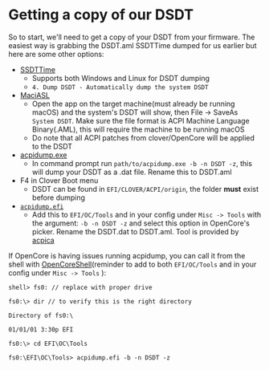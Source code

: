 # Getting a copy of our DSDT

So to start, we'll need to get a copy of your DSDT from your firmware. The easiest way is grabbing the DSDT.aml SSDTTime dumped for us earlier but here are some other options:



* [SSDTTime](https://github.com/corpnewt/SSDTTime)
   * Supports both Windows and Linux for DSDT dumping
   * `4. Dump DSDT - Automatically dump the system DSDT`
* [MaciASL](https://github.com/acidanthera/MaciASL/releases)
  * Open the app on the target machine(must already be running macOS) and the system's DSDT will show, then File -&gt; SaveAs `System DSDT`. Make sure the file format is ACPI Machine Language Binary(.AML), this will require the machine to be running macOS
  * Do note that all ACPI patches from clover/OpenCore will be applied to the DSDT
* [acpidump.exe](https://acpica.org/sites/acpica/files/iasl-win-20180105.zip)
  * In command prompt run `path/to/acpidump.exe -b -n DSDT -z`, this will dump your DSDT as a .dat file. Rename this to DSDT.aml
* F4 in Clover Boot menu
  * DSDT can be found in `EFI/CLOVER/ACPI/origin`, the folder **must** exist before dumping
* [`acpidump.efi`](https://github.com/khronokernel/Opencore-Vanilla-Desktop-Guide/tree/master/extra-files/acpidump.efi.zip)
  * Add this to `EFI/OC/Tools` and in your config under `Misc -> Tools` with the argument: `-b -n DSDT -z` and select this option in OpenCore's picker. Rename the DSDT.dat to DSDT.aml. Tool is provided by [acpica](https://github.com/acpica/acpica/tree/master/source/tools/acpidump)

If OpenCore is having issues running acpidump, you can call it from the shell with [OpenCoreShell](https://github.com/acidanthera/OpenCoreShell/releases)(reminder to add to both `EFI/OC/Tools` and in your config under `Misc -> Tools` ):

```text
shell> fs0: // replace with proper drive

fs0:\> dir // to verify this is the right directory

Directory of fs0:\

01/01/01 3:30p EFI

fs0:\> cd EFI\OC\Tools

fs0:\EFI\OC\Tools> acpidump.efi -b -n DSDT -z
```

